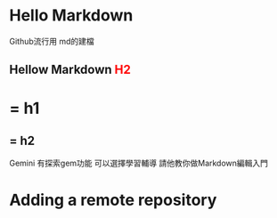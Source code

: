 # Hello Markdown
Github流行用 md的建檔
## Hellow Markdown <span style='color:red'> H2</span>
# = h1
## = h2
Gemini 有探索gem功能
可以選擇學習輔導
請他教你做Markdown編輯入門
# Adding a remote repository